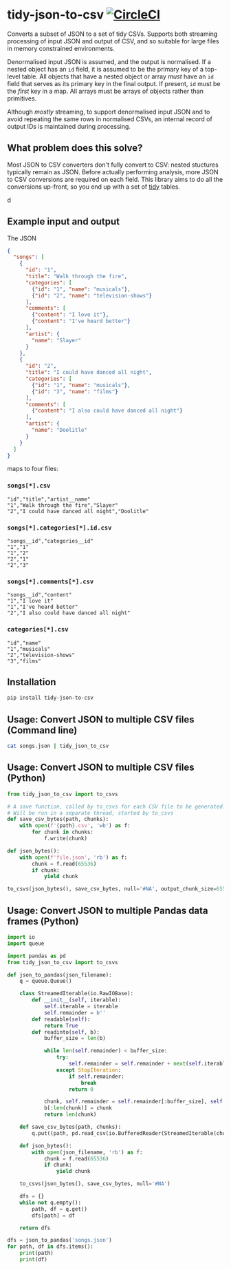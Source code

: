 # tidy-json-to-csv [![CircleCI](https://circleci.com/gh/uktrade/tidy-json-to-csv.svg?style=svg)](https://circleci.com/gh/uktrade/tidy-json-to-csv)

Converts a subset of JSON to a set of tidy CSVs. Supports both streaming processing of input JSON and output of CSV, and so suitable for large files in memory constrained environments.

Denormalised input JSON is assumed, and the output is normalised. If a nested object has an `id` field, it is assumed to be the primary key of a top-level table. All objects that have a nested object or array _must_ have an `id` field that serves as its primary key in the final output. If present, `id` must be the _first_ key in a map. All arrays must be arrays of objects rather than primitives.

Although _mostly_ streaming, to support denormalised input JSON and to avoid repeating the same rows in normalised CSVs, an internal record of output IDs is maintained during processing.


## What problem does this solve?

Most JSON to CSV converters don't fully convert to CSV: nested stuctures typically remain as JSON. Before actually performing analysis, more JSON to CSV conversions are required on each field. This library aims to do all the conversions up-front, so you end up with a set of [tidy](https://vita.had.co.nz/papers/tidy-data.pdf) tables.

d
## Example input and output

The JSON

```json
{
  "songs": [
    {
      "id": "1",
      "title": "Walk through the fire",
      "categories": [
        {"id": "1", "name": "musicals"},
        {"id": "2", "name": "television-shows"}
      ],
      "comments": [
        {"content": "I love it"},
        {"content": "I've heard better"}
      ],
      "artist": {
        "name": "Slayer"
      }
    },
    {
      "id": "2",
      "title": "I could have danced all night",
      "categories": [
        {"id": "1", "name": "musicals"},
        {"id": "3", "name": "films"}
      ],
      "comments": [
        {"content": "I also could have danced all night"}
      ],
      "artist": {
        "name": "Doolitle"
      }
    }
  ]
}
```

maps to four files:

### `songs[*].csv`

```csv
"id","title","artist__name"
"1","Walk through the fire","Slayer"
"2","I could have danced all night","Doolitle"
```

### `songs[*].categories[*].id.csv`

```csv
"songs__id","categories__id"
"1","1"
"1","2"
"2","1"
"2","3"
```

### `songs[*].comments[*].csv`

```csv
"songs__id","content"
"1","I love it"
"1","I've heard better"
"2","I also could have danced all night"
```

### `categories[*].csv`

```csv
"id","name"
"1","musicals"
"2","television-shows"
"3","films"
```


## Installation

```bash
pip install tidy-json-to-csv
```


## Usage: Convert JSON to multiple CSV files (Command line)

```bash
cat songs.json | tidy_json_to_csv
```


## Usage: Convert JSON to multiple CSV files (Python)

```python
from tidy_json_to_csv import to_csvs

# A save function, called by to_csvs for each CSV file to be generated.
# Will be run in a separate thread, started by to_csvs
def save_csv_bytes(path, chunks):
    with open(f'{path}.csv', 'wb') as f:
        for chunk in chunks:
            f.write(chunk)

def json_bytes():
    with open(f'file.json', 'rb') as f:
        chunk = f.read(65536)
        if chunk:
            yield chunk

to_csvs(json_bytes(), save_csv_bytes, null='#NA', output_chunk_size=65536)
```


## Usage: Convert JSON to multiple Pandas data frames (Python)

```python
import io
import queue

import pandas as pd
from tidy_json_to_csv import to_csvs

def json_to_pandas(json_filename):
    q = queue.Queue()

    class StreamedIterable(io.RawIOBase):
        def __init__(self, iterable):
            self.iterable = iterable
            self.remainder = b''
        def readable(self):
            return True
        def readinto(self, b):
            buffer_size = len(b)

            while len(self.remainder) < buffer_size:
                try:
                    self.remainder = self.remainder + next(self.iterable)
                except StopIteration:
                    if self.remainder:
                        break
                    return 0

            chunk, self.remainder = self.remainder[:buffer_size], self.remainder[buffer_size:]
            b[:len(chunk)] = chunk
            return len(chunk)

    def save_csv_bytes(path, chunks):
        q.put((path, pd.read_csv(io.BufferedReader(StreamedIterable(chunks), buffer_size=65536), na_values=['#NA'])))

    def json_bytes():
        with open(json_filename, 'rb') as f:
            chunk = f.read(65536)
            if chunk:
                yield chunk

    to_csvs(json_bytes(), save_csv_bytes, null='#NA')

    dfs = {}
    while not q.empty():
        path, df = q.get()
        dfs[path] = df

    return dfs

dfs = json_to_pandas('songs.json')
for path, df in dfs.items():
    print(path)
    print(df)
```
